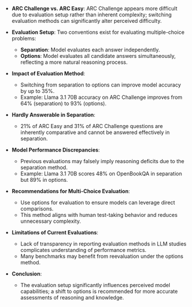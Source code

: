 - **ARC Challenge vs. ARC Easy**: ARC Challenge appears more difficult due to evaluation setup rather than inherent complexity; switching evaluation methods can significantly alter perceived difficulty.
  
- **Evaluation Setup**: Two conventions exist for evaluating multiple-choice problems:
  - **Separation**: Model evaluates each answer independently.
  - **Options**: Model evaluates all candidate answers simultaneously, reflecting a more natural reasoning process.

- **Impact of Evaluation Method**: 
  - Switching from separation to options can improve model accuracy by up to 35%.
  - Example: Llama 3.1 70B accuracy on ARC Challenge improves from 64% (separation) to 93% (options).

- **Hardly Answerable in Separation**: 
  - 21% of ARC Easy and 31% of ARC Challenge questions are inherently comparative and cannot be answered effectively in separation.
  
- **Model Performance Discrepancies**: 
  - Previous evaluations may falsely imply reasoning deficits due to the separation method.
  - Example: Llama 3.1 70B scores 48% on OpenBookQA in separation but 89% in options.

- **Recommendations for Multi-Choice Evaluation**:
  - Use options for evaluation to ensure models can leverage direct comparisons.
  - This method aligns with human test-taking behavior and reduces unnecessary complexity.

- **Limitations of Current Evaluations**: 
  - Lack of transparency in reporting evaluation methods in LLM studies complicates understanding of performance metrics.
  - Many benchmarks may benefit from reevaluation under the options method.

- **Conclusion**: 
  - The evaluation setup significantly influences perceived model capabilities; a shift to options is recommended for more accurate assessments of reasoning and knowledge.